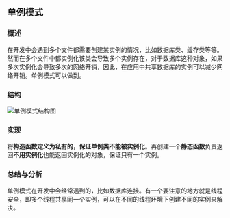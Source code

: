## 单例模式

### 概述
在开发中会遇到多个文件都需要创建某实例的情况，比如数据库类、缓存类等等。然而在多个文件中都实例化该类会导致多个实例存在，对于数据库这种对象，如果多次实例化会导致多次的网络开销，因此，在应用中共享数据库的实例可以减少网络开销。单例模式可以做到。

### 结构
![单例模式结构图](http://7u2eqw.com1.z0.glb.clouddn.com/单例模式结构图.png)

### 实现
将**构造函数定义为私有的，保证单例类不能被实例化**。再创建一个**静态函数**负责返回**不用实例化**也能返回实例化的对象，保证只有一个实例。

### 总结与分析
单例模式在开发中会经常遇到的，比如数据库连接。有一个要注意的地方就是线程安全，即多个线程共享同一个实例，可以在不同的线程环境下创建不同的实例来解决。
